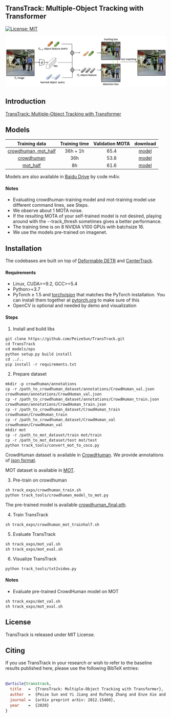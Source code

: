 ## TransTrack: Multiple-Object Tracking with Transformer

[![License: MIT](https://img.shields.io/badge/License-MIT-yellow.svg)](https://opensource.org/licenses/MIT)

![](transtrack.png)

## Introduction
[TransTrack: Multiple-Object Tracking with Transformer](https://arxiv.org/abs/2012.15460)


## Models
Training data | Training time | Validation MOTA | download
:---:|:---:|:---:|:---:
[crowdhuman, mot_half](track_exps/crowdhuman_mot_trainhalf.sh) |  36h + 1h  | 65.4 | [model](https://drive.google.com/drive/folders/1DjPL8xWoXDASrxgsA3O06EspJRdUXFQ-?usp=sharing)
[crowdhuman](track_exps/crowdhuman_train.sh)                   |  36h       | 53.8 | [model](https://drive.google.com/drive/folders/1DjPL8xWoXDASrxgsA3O06EspJRdUXFQ-?usp=sharing) 
[mot_half](track_exps/mot_trainhalf.sh)                        |  8h        | 61.6 | [model](https://drive.google.com/drive/folders/1DjPL8xWoXDASrxgsA3O06EspJRdUXFQ-?usp=sharing_)

Models are also available in [Baidu Drive](https://pan.baidu.com/s/1dcHuHUZ9y2s7LEmvtVHZZw) by code m4iv.

#### Notes
- Evaluating crowdhuman-training model and mot-training model use different command lines, see Steps.
- We observe about 1 MOTA noise.
- If the resulting MOTA of your self-trained model is not desired, playing around with the --track_thresh sometimes gives a better performance.
- The training time is on 8 NVIDIA V100 GPUs with batchsize 16.
- We use the models pre-trained on imagenet.


## Installation
The codebases are built on top of [Deformable DETR](https://github.com/fundamentalvision/Deformable-DETR) and [CenterTrack](https://github.com/xingyizhou/CenterTrack).

#### Requirements
- Linux, CUDA>=9.2, GCC>=5.4
- Python>=3.7
- PyTorch ≥ 1.5 and [torchvision](https://github.com/pytorch/vision/) that matches the PyTorch installation.
  You can install them together at [pytorch.org](https://pytorch.org) to make sure of this
- OpenCV is optional and needed by demo and visualization


#### Steps
1. Install and build libs
```
git clone https://github.com/PeizeSun/TransTrack.git
cd TransTrack
cd models/ops
python setup.py build install
cd ../..
pip install -r requirements.txt
```

2. Prepare dataset
```
mkdir -p crowdhuman/annotations
cp -r /path_to_crowdhuman_dataset/annotations/CrowdHuman_val.json crowdhuman/annotations/CrowdHuman_val.json
cp -r /path_to_crowdhuman_dataset/annotations/CrowdHuman_train.json crowdhuman/annotations/CrowdHuman_train.json
cp -r /path_to_crowdhuman_dataset/CrowdHuman_train crowdhuman/CrowdHuman_train
cp -r /path_to_crowdhuman_dataset/CrowdHuman_val crowdhuman/CrowdHuman_val
mkdir mot
cp -r /path_to_mot_dataset/train mot/train
cp -r /path_to_mot_dataset/test mot/test
python track_tools/convert_mot_to_coco.py
```
CrowdHuman dataset is available in [CrowdHuman](https://www.crowdhuman.org/). We provide annotations of [json format](https://drive.google.com/drive/folders/1DjPL8xWoXDASrxgsA3O06EspJRdUXFQ-?usp=sharing).

MOT dataset is available in [MOT](https://motchallenge.net/).

3. Pre-train on crowdhuman
```
sh track_exps/crowdhuman_train.sh
python track_tools/crowdhuman_model_to_mot.py
```
The pre-trained model is available [crowdhuman_final.pth](https://drive.google.com/drive/folders/1DjPL8xWoXDASrxgsA3O06EspJRdUXFQ-?usp=sharing).

4. Train TransTrack
```
sh track_exps/crowdhuman_mot_trainhalf.sh
```

5. Evaluate TransTrack
```
sh track_exps/mot_val.sh
sh track_exps/mot_eval.sh
```

6. Visualize TransTrack
```
python track_tools/txt2video.py
```

#### Notes
- Evaluate pre-trained CrowdHuman model on MOT
```
sh track_exps/det_val.sh
sh track_exps/mot_eval.sh
```

## License

TransTrack is released under MIT License.


## Citing

If you use TransTrack in your research or wish to refer to the baseline results published here, please use the following BibTeX entries:

```BibTeX

@article{transtrack,
  title   =  {TransTrack: Multiple-Object Tracking with Transformer},
  author  =  {Peize Sun and Yi Jiang and Rufeng Zhang and Enze Xie and Jinkun Cao and Xinting Hu and Tao Kong and Zehuan Yuan and Changhu Wang and Ping Luo},
  journal =  {arXiv preprint arXiv: 2012.15460},
  year    =  {2020}
}

```

